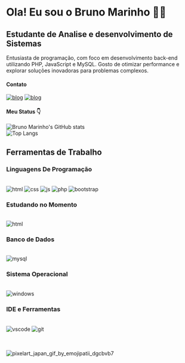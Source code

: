 # Ola! Eu sou o Bruno Marinho ✋🏻
## Estudante de Analise e desenvolvimento de Sistemas

Entusiasta de programação, com foco em desenvolvimento back-end utilizando PHP, JavaScript e MySQL. Gosto de otimizar performance e explorar soluções inovadoras para problemas complexos.


#### Contato

[![blog](https://img.shields.io/badge/Instagram-E4405F?style=for-the-badge&logo=instagram&logoColor=white)](https://www.instagram.com/bru_marinho__/)
[![blog](https://img.shields.io/badge/LinkedIn-0077B5?style=for-the-badge&logo=linkedin&logoColor=white)](https://www.linkedin.com/in/bruno-marinho-souza-751640273/)
#### Meu Status 👇
![Bruno Marinho's GitHub stats](https://github-readme-stats.vercel.app/api?username=DevCodeBruno&show_icons=true&theme=holi)<br>
![Top Langs](https://github-readme-stats.vercel.app/api/top-langs/?username=DevCodeBruno&langs_count=5&theme=holi)

## Ferramentas de Trabalho 
### Linguagens De Programação
<div style="display: inline_block"><br/>
    <img align="center" alt="html" src="https://img.shields.io/badge/HTML5-000000?style=for-the-badge&logo=html5&logoColor=red"/>
    <img align="center" alt="css" src="https://img.shields.io/badge/CSS3-000000?style=for-the-badge&logo=css3&logoColor=blue"/>
    <img align="center" alt="js" src="https://img.shields.io/badge/JavaScript-000000?style=for-the-badge&logo=javascript&logoColor=F7DF1E"/>
    <img align="center" alt="php" src="https://img.shields.io/badge/PHP-000000?style=for-the-badge&logo=php&logoColor=blue"/>
    <img align="center" alt="bootstrap" src="https://img.shields.io/badge/Bootstrap-000000?style=for-the-badge&logo=bootstrap&logoColor=purple"/>    
    
</div>

### Estudando no Momento
<div style="display: inline_block"><br/>
    <img align="center" alt="html" src="https://img.shields.io/badge/Python-3776AB?style=for-the-badge&logo=python&logoColor=white"/>
</div>

### Banco de Dados
<div style="display: inline_block"><br/>
    <img align="center" alt="mysql" src="https://img.shields.io/badge/MySQL-00000F?style=for-the-badge&logo=mysql&logoColor=white"/>
</div>

### Sistema Operacional
<div style="display: inline_block"><br/>
    <img align="center" alt="windows" src="https://img.shields.io/badge/Windows-000000?style=for-the-badge&logo=windows&logoColor=black"/>
</div>

### IDE e Ferramentas
<div style="display: inline_block"><br/>
    <img align="center" alt="vscode" src="https://img.shields.io/badge/VS_Code-007ACC?logo=visual-studio-code&logoColor=white&style=for-the-badge"/>
    <img align="center" alt="git" src="https://img.shields.io/badge/GIT-000000?style=for-the-badge&logo=git&logoColor=red"/>  
</div><br><br>

![pixelart_japan_gif_by_emojipatii_dgcbvb7](https://github.com/user-attachments/assets/c8e196db-ca37-4499-a16c-68ecf902f279)
